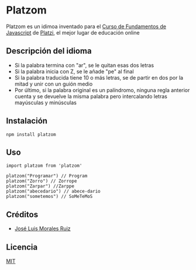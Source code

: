 # Platzom

Platzom es un idimoa inventado para el [Curso de Fundamentos de Javascript](https://platzi.com/js) de [Platzi](https://platzi.com), el mejor lugar de educación online

## Descripción del idioma

- Si la palabra termina con "ar", se le quitan esas dos letras
- Si la palabra inicia con Z, se le añade "pe" al final
- Si la palabra traducida tiene 10 o más letras, se de partir en dos por la mitad y unir con un guión medio
- Por último, si la palabra original es un palíndromo, ninguna regla anterior cuenta y se devuelve la misma palabra pero intercalando letras mayúsculas y minúsculas

## Instalación

```
npm install platzom
```

## Uso

```
import platzom from 'platzom'

platzom("Programar") // Program
platzom("Zorro") // Zorrope
platzom("Zarpar") //Zarppe
platzom("abecedario") // abece-dario
platzom("sometemos") // SoMeTeMoS
```

## Créditos
- [José Luis Morales Ruiz](https://twitter.com/Iron_Chepe)

## Licencia
[MIT](https://opensource.org/licenses/MIT)